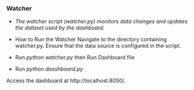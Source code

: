 ### Watcher
- *The watcher script (watcher.py) monitors data changes and updates the dataset used by the dashboard.*

- How to Run the Watcher
Navigate to the directory containing watcher.py.
Ensure that the data source is configured in the script.
- Run *python watcher.py* 
then Run Dashboard file
- Run *python dasshboard.py*

Access the dashboard at http://localhost:8050/.
